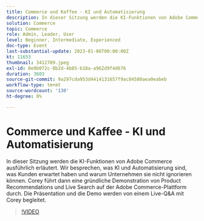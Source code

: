 ```yaml
---
title: Commerce und Kaffee - KI und Automatisierung
description: In dieser Sitzung werden die KI-Funktionen von Adobe Commerce ausführlich erläutert. Wir besprechen, was KI und Automatisierung sind, was Kunden erwartet haben und warum Unternehmen sie nicht ignorieren können. Corey führt dann eine gründliche Demonstration von Product Recommendations und Live Search auf der Adobe Commerce-Plattform durch. Die Präsentation und die Demo werden von einem Live-Q&A mit Corey begleitet.
solution: Commerce
topic: Commerce
role: Admin, Leader, User
level: Beginner, Intermediate, Experienced
doc-type: Event
last-substantial-update: 2023-01-06T00:00:00Z
kt: 11653
thumbnail: 3412709.jpeg
exl-id: 0e9b072c-8b2d-4b85-b18a-a962d9f4d676
duration: 3603
source-git-commit: 9a297cda953d4414131657f9ac84580aea0eabeb
workflow-type: tm+mt
source-wordcount: '130'
ht-degree: 0%

---
```


# Commerce und Kaffee - KI und Automatisierung

In dieser Sitzung werden die KI-Funktionen von Adobe Commerce ausführlich erläutert. Wir besprechen, was KI und Automatisierung sind, was Kunden erwartet haben und warum Unternehmen sie nicht ignorieren können. Corey führt dann eine gründliche Demonstration von Product Recommendations und Live Search auf der Adobe Commerce-Plattform durch. Die Präsentation und die Demo werden von einem Live-Q&amp;A mit Corey begleitet.

>[!VIDEO](https://video.tv.adobe.com/v/3412709/?quality=12&learn=on)
